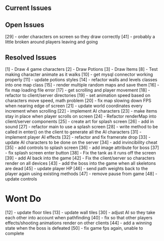 ## Current Issues

## Open Issues ##
[29] - order characters on screen so they draw correctly
[41] - probably a little broken around players leaving and going 

## Resolved Issues ##
[1] - Draw 4 game characters
[2] - Draw Potions
[3] - Draw Items 
[8] - Test making character animate as it walks 
[10] - get mysql connector working properly
[11] - update potions styles
[14] - refactor walls and levels classes into one map class
[15] - render multiple random maps and save them
[16] - fix map loading file error
[17] - get scrolling and player movement
[18] - refactor to client/server directories
[19] - set animation speed based on characters move speed, math problem
[20] - fix map slowing down FPS when nearing edge of screen
[21] - update world coordinates every increment when scrolling
[22] - implement AI characters
[23] - make items stay in place when player scrolls on screen
[24] - Refactor renderMap into client/server components
[25] - create art for splash screen
[26] - add in sound
[27] - refactor main to use a splash screen 
[28] - write method to be called in enter() on the client to generate all the AI characters
[31] - implement player AI effects
[32] - refactor and fix framerate drop
[33] - update AI characters to be done on the server
[34] - add invincibility cheat
[35] - add controls to splash screen
[36] - add image attribute for boss
[37] - fix splash screen enter button
[38] - Fix the tank as it runs off the screen
[39] - add AI back into the game
[42] - Fix the client/server so characters render on all devices
[43] - add the boss into the game when all skeletons are dead
[45] - update player HP 
[46] - send path weights back to the player again using existing methods
[47] - remove pause from game
[48] - update controls


# Wont Do
[12] - update floor tiles
[13] - update wall tiles
[30] - adjust AI so they take each other into account when pathfinding
[40] - fix so that other players effects/shooting animations render on other clients 
[44] - add a winning state when the boss is defeated
[50] - fix game fps again, unable to complete